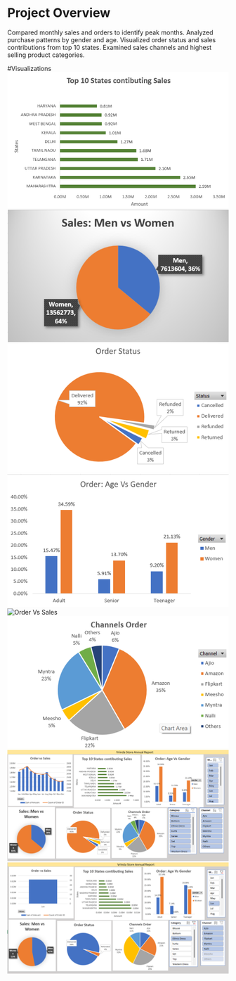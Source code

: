 # Project Overview
Compared monthly sales and orders to identify peak months.
Analyzed purchase patterns by gender and age.
Visualized order status and sales contributions from top 10 states.
 Examined sales channels and highest selling product categories.

 #Visualizations
 ![State Sales](images/StateSales.png)
  ![Sales](images/Sales.png)
 ![Order Status](images/OrderStatus.png)
 ![Order](images/Order.png)
  ![Order Vs Sales](images/Order_Vs_Sales.png)
   ![Channels Order](images/ChannelsOrder.png)
    ![Annual Report](images/AnnualReport.png)
     ![Annual Report After Filteration](images/AnnualReportAfterFilter.png)
 
 
